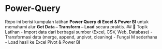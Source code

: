 # Power-Query
Repo ini berisi kumpulan latihan **Power Query di Excel &amp; Power BI** untuk memahami alur **Get Data – Transform – Load** secara praktis.    ## 🎯 Topik Latihan - Import data dari berbagai sumber (Excel, CSV, Web, Database)   - Transformasi data (merge, append, unpivot, cleaning)   - Fungsi M sederhana   - Load hasil ke Excel Pivot &amp; Power BI
